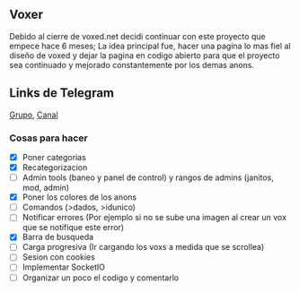 ## Voxer
Debido al cierre de voxed.net decidi continuar con este proyecto que empece hace 6 meses; La idea principal fue, hacer una pagina lo mas fiel al diseño de voxed
y dejar la pagina en codigo abierto para que el proyecto sea continuado y mejorado constantemente por los demas anons.

## Links de Telegram
[Grupo](https://t.me/joinchat/Lu-jpxtpScKqN_SvBhHo8w), [Canal](https://t.me/joinchat/AAAAAEhD_OpXA4pfYaYKvw)

### Cosas para hacer

- [x] Poner categorias
- [x] Recategorizacion
- [ ] Admin tools (baneo y panel de control) y rangos de admins (janitos, mod, admin)
- [x] Poner los colores de los anons
- [ ] Comandos (>dados, >idunico)
- [ ] Notificar errores (Por ejemplo si no se sube una imagen al crear un vox que se notifique este error)
- [x] Barra de busqueda
- [ ] Carga progresiva (Ir cargando los voxs a medida que se scrollea)
- [ ] Sesion con cookies
- [ ] Implementar SocketIO
- [ ] Organizar un poco el codigo y comentarlo
